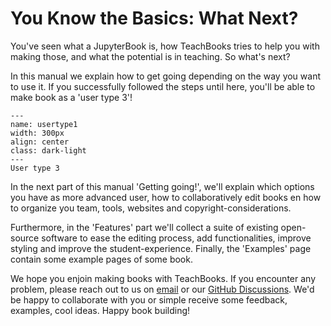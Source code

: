 # You Know the Basics: What Next?

You've seen what a JupyterBook is, how TeachBooks tries to help you with making those, and what the potential is in teaching. So what's next?

In this manual we explain how to get going depending on the way you want to use it. If you successfully followed the steps until here, you'll be able to make book as a 'user type 3'!

```{figure} ../installation-and-setup/figures/TB_user3.png
---
name: usertype1
width: 300px
align: center
class: dark-light
---
User type 3
```

In the next part of this manual 'Getting going!', we'll explain which options you have as more advanced user, how to collaboratively edit books en how to organize you team, tools, websites and copyright-considerations.

Furthermore, in the 'Features' part we'll collect a suite of existing open-source software to ease the editing process, add functionalities, improve styling and improve the student-experience. Finally, the 'Examples' page contain some example pages of some book.

We hope you enjoin making books with TeachBooks. If you encounter any problem, please reach out to us on [email](mailto:info@teachbooks.io) or our [GitHub Discussions](https://github.com/orgs/TeachBooks/discussions). We'd be happy to collaborate with you or simple receive some feedback, examples, cool ideas. Happy book building!